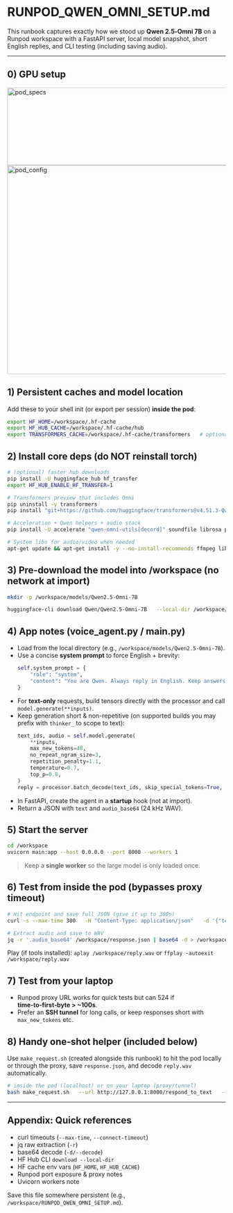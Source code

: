 
# RUNPOD_QWEN_OMNI_SETUP.md

This runbook captures exactly how we stood up **Qwen 2.5‑Omni 7B** on a Runpod workspace with a FastAPI server, local model snapshot, short English replies, and CLI testing (including saving audio).

---

## 0) GPU setup

<img width="1348" height="179" alt="pod_specs" src="https://github.com/user-attachments/assets/434c626c-82ce-40a9-905c-9a155f449e8f" />

<img width="839" height="481" alt="pod_config" src="https://github.com/user-attachments/assets/8be9339a-69ad-4d5a-b8bd-c2b548a96dea" />


## 1) Persistent caches and model location

Add these to your shell init (or export per session) **inside the pod**:

```bash
export HF_HOME=/workspace/.hf-cache
export HF_HUB_CACHE=/workspace/.hf-cache/hub
export TRANSFORMERS_CACHE=/workspace/.hf-cache/transformers   # optional; HF_HOME is preferred
```

## 2) Install core deps (do NOT reinstall torch)

```bash
# (optional) faster hub downloads
pip install -U huggingface_hub hf_transfer
export HF_HUB_ENABLE_HF_TRANSFER=1

# Transformers preview that includes Omni
pip uninstall -y transformers
pip install "git+https://github.com/huggingface/transformers@v4.51.3-Qwen2.5-Omni-preview"

# Acceleration + Qwen helpers + audio stack
pip install -U accelerate "qwen-omni-utils[decord]" soundfile librosa pydub ffmpeg-python

# System libs for audio/video when needed
apt-get update && apt-get install -y --no-install-recommends ffmpeg libsndfile1
```

## 3) Pre‑download the model into /workspace (no network at import)

```bash
mkdir -p /workspace/models/Qwen2.5-Omni-7B

huggingface-cli download Qwen/Qwen2.5-Omni-7B   --local-dir /workspace/models/Qwen2.5-Omni-7B   --local-dir-use-symlinks False
```

## 4) App notes (voice_agent.py / main.py)

- Load from the local directory (e.g., `/workspace/models/Qwen2.5-Omni-7B`).
- Use a concise **system prompt** to force English + brevity:
  ```python
  self.system_prompt = {
      "role": "system",
      "content": "You are Qwen. Always reply in English. Keep answers under one sentence. Generate both text and speech."
  }
  ```
- For **text-only** requests, build tensors directly with the processor and call `model.generate(**inputs)`.
- Keep generation short & non-repetitive (on supported builds you may prefix with `thinker_` to scope to text):
  ```python
  text_ids, audio = self.model.generate(
      **inputs,
      max_new_tokens=48,
      no_repeat_ngram_size=3,
      repetition_penalty=1.1,
      temperature=0.7,
      top_p=0.8,
  )
  reply = processor.batch_decode(text_ids, skip_special_tokens=True, clean_up_tokenization_spaces=False)
  ```
- In FastAPI, create the agent in a **startup** hook (not at import).
- Return a JSON with `text` and `audio_base64` (24 kHz WAV).

## 5) Start the server

```bash
cd /workspace
uvicorn main:app --host 0.0.0.0 --port 8000 --workers 1
```

> Keep a **single worker** so the large model is only loaded once.

## 6) Test from **inside the pod** (bypasses proxy timeout)

```bash
# Hit endpoint and save full JSON (give it up to 300s)
curl -s --max-time 300   -H "Content-Type: application/json"   -d '{"text":"Say something short and clear"}'   http://127.0.0.1:8000/respond_to_text > /workspace/response.json

# Extract audio and save to WAV
jq -r '.audio_base64' /workspace/response.json | base64 -d > /workspace/reply.wav
```

Play (if tools installed): `aplay /workspace/reply.wav` or `ffplay -autoexit /workspace/reply.wav`

## 7) Test from your laptop

- Runpod proxy URL works for quick tests but can 524 if **time‑to‑first‑byte > ~100s**.
- Prefer an **SSH tunnel** for long calls, or keep responses short with `max_new_tokens` etc.

## 8) Handy one‑shot helper (included below)

Use `make_request.sh` (created alongside this runbook) to hit the pod locally or through the proxy, save `response.json`, and decode `reply.wav` automatically.

```bash
# inside the pod (localhost) or on your laptop (proxy/tunnel)
bash make_request.sh   --url http://127.0.0.1:8000/respond_to_text   --text "Say something short and clear"   --timeout 300   --out /workspace/response.json   --wav /workspace/reply.wav
```

---

## Appendix: Quick references

- curl timeouts (`--max-time`, `--connect-timeout`)
- jq raw extraction (`-r`)
- base64 decode (`-d/--decode`)
- HF Hub CLI `download --local-dir`
- HF cache env vars (`HF_HOME`, `HF_HUB_CACHE`)
- Runpod port exposure & proxy notes
- Uvicorn workers note

Save this file somewhere persistent (e.g., `/workspace/RUNPOD_QWEN_OMNI_SETUP.md`).
